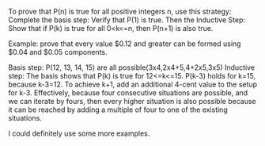 To prove that P(n) is true for all positive integers n, use this strategy:
Complete the basis step: Verify that P(1) is true.
Then the Inductive Step: Show that if P(k) is true for all 0<k<=n, then P(n+1) is also true.

Example: prove that every value $0.12 and greater can be formed using $0.04 and $0.05 components.

Basis step: P(12, 13, 14, 15) are all possible(3x4,2x4+5,4+2x5,3x5)
Inductive step: The basis shows that P(k) is true for 12<=k<=15. P(k-3) holds for k=15, 
because k-3=12. To achieve k+1, add an additional 4-cent value to the setup for k-3.
Effectively, because four consecutive situations are possible, and we can iterate by fours, then every higher situation is also possible because it can be reached by adding a multiple of four to one of the existing situations.

I could definitely use some more examples.